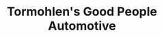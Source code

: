 ---
title: "Tormohlen's Good People Automotive"
url: /freeport/tormohlens-good-people-automotive/
shop: Autohaus
---